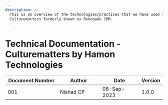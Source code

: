 ```yaml
---
description: >-
  This is an overview of the technologies/practices that we have used in
  Culturematters formerly known as Renegade CRM.
---
```


# Technical Documentation - Culturematters by Hamon Technologies



<table><thead><tr><th width="191">Document Number</th><th width="157">Author</th><th width="147">Date</th><th>Version</th></tr></thead><tbody><tr><td>001</td><td>Nishad CP</td><td>08-Sep-2023</td><td>1.0.0</td></tr></tbody></table>

